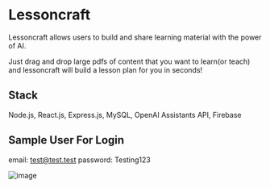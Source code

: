 # Lessoncraft
Lessoncraft allows users to build and share learning material with the power of AI.

Just drag and drop large pdfs of content that you want to learn(or teach) and lessoncraft will build a lesson plan for you in seconds!

## Stack
Node.js, React.js, Express.js, MySQL, OpenAI Assistants API, Firebase

## Sample User For Login
email: test@test.test
password: Testing123

![image](https://github.com/503stevenson/lessoncraft.ai/assets/84197552/6fb20e2b-b337-4502-9d4e-646307a17041)
